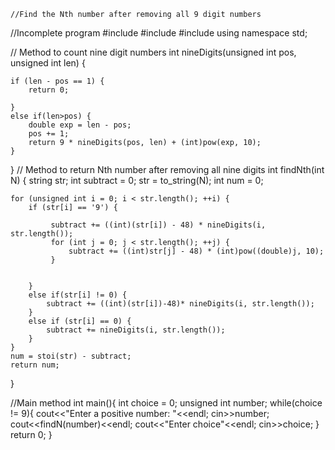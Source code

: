     //Find the Nth number after removing all 9 digit numbers
//Incomplete program
#include <iostream>
#include <vector>
#include <string>
using namespace std;
  
// Method to count nine digit numbers
int nineDigits(unsigned int pos, unsigned int len) {

    if (len - pos == 1) {
        return 0;

    }
    else if(len>pos) {
        double exp = len - pos;
        pos += 1;
        return 9 * nineDigits(pos, len) + (int)pow(exp, 10);
    }
    
}
// Method to return Nth number after removing all nine digits
int findNth(int N) {
    string str;
    int subtract = 0;
    str = to_string(N);
    int num = 0;

    for (unsigned int i = 0; i < str.length(); ++i) {
        if (str[i] == '9') {
            
             subtract += ((int)(str[i]) - 48) * nineDigits(i, str.length());
             for (int j = 0; j < str.length(); ++j) {
                 subtract += ((int)str[j] - 48) * (int)pow((double)j, 10);
             }
            
          
        }
        else if(str[i] != 0) {
            subtract += ((int)(str[i])-48)* nineDigits(i, str.length());
        }
        else if (str[i] == 0) {
            subtract += nineDigits(i, str.length());
        }
    }
    num = stoi(str) - subtract;
    return num;
}

//Main method
int main(){
    int choice = 0;
    unsigned int number;
    while(choice != 9){
       cout<<"Enter a positive number: "<<endl;
       cin>>number;
       cout<<findN(number)<<endl;
       cout<<"Enter choice"<<endl;
       cin>>choice;
    }
    return 0;
}
   
   
